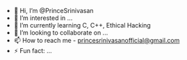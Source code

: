 - 👋 Hi, I’m @PrinceSrinivasan
- 👀 I’m interested in ...
- 🌱 I’m currently learning C, C++, Ethical Hacking
- 💞️ I’m looking to collaborate on ...
- 📫 How to reach me - princesrinivasanofficial@gmail.com
- ⚡ Fun fact: ...

<!---
PrinceSrinivasan/PrinceSrinivasan is a ✨ special ✨ repository because its `README.md` (this file) appears on your GitHub profile.
You can click the Preview link to take a look at your changes.
--->
